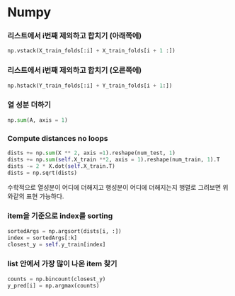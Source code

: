# Numpy

### 리스트에서 i번째 제외하고 합치기 (아래쪽에)

```python
np.vstack(X_train_folds[:i] + X_train_folds[i + 1 :])
```

### 리스트에서 i번째 제외하고 합치기 (오른쪽에)

```python
np.hstack(Y_train_folds[:i] + Y_train_folds[i + 1:])
```

### 열 성분 더하기
```python
np.sum(A, axis = 1)
```

### Compute distances no loops
```python
dists += np.sum(X ** 2, axis =1).reshape(num_test, 1)
dists += np.sum(self.X_train **2, axis = 1).reshape(num_train, 1).T
dists -= 2 * X.dot(self.X_train.T)
dists = np.sqrt(dists)
```
수학적으로 열성분이 어디에 더해지고 행성분이 어디에 더해지는지 행렬로 그려보면 위와같의 표현 가능하다.

### item을 기준으로 index를 sorting
```python
sortedArgs = np.argsort(dists[i, :])
index = sortedArgs[:k]
closest_y = self.y_train[index]
```

### list 안에서 가장 많이 나온 item 찾기
```python
counts = np.bincount(closest_y)
y_pred[i] = np.argmax(counts)
```